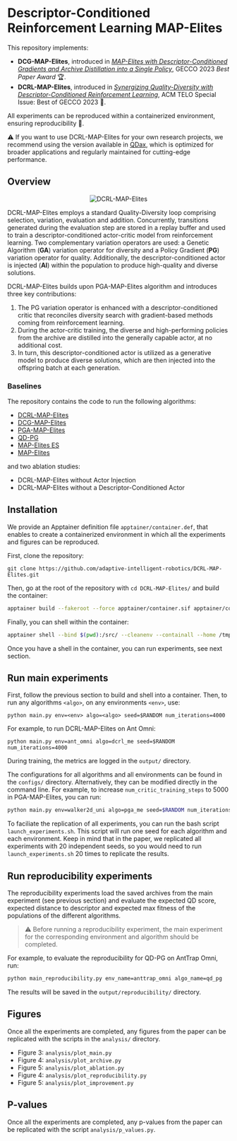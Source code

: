 # Descriptor-Conditioned Reinforcement Learning MAP-Elites

This repository implements:
- **DCG-MAP-Elites**, introduced in [_MAP-Elites with Descriptor-Conditioned Gradients and Archive Distillation into a Single Policy_](https://dl.acm.org/doi/10.1145/3583131.3590503), GECCO 2023 _Best Paper Award_ 🏆.
- **DCRL-MAP-Elites**, introduced in [_Synergizing Quality-Diversity with Descriptor-Conditioned Reinforcement Learning_](https://arxiv.org/abs/2401.08632), ACM TELO Special Issue: Best of GECCO 2023 📝.

All experiments can be reproduced within a containerized environment, ensuring reproducibility 🔬.

⚠️ If you want to use DCRL-MAP-Elites for your own research projects, we recommend using the version available in [QDax](https://github.com/adaptive-intelligent-robotics/QDax), which is optimized for broader applications and regularly maintained for cutting-edge performance.

## Overview

<p align="center">
  <img src="https://github.com/user-attachments/assets/560665e4-ba1e-4dbc-95e2-3e737cbc3908" alt="DCRL-MAP-Elites">
  <br>
</p>

DCRL-MAP-Elites employs a standard Quality-Diversity loop comprising selection, variation, evaluation and addition. Concurrently, transitions generated during the evaluation step are stored in a replay buffer and used to train a descriptor-conditioned actor-critic model from reinforcement learning. Two complementary variation operators are used: a Genetic Algorithm (**GA**) variation operator for diversity and a Policy Gradient (**PG**) variation operator for quality. Additionally, the descriptor-conditioned actor is injected (**AI**) within the population to produce high-quality and diverse solutions.

DCRL-MAP-Elites builds upon PGA-MAP-Elites algorithm and introduces three key contributions:
1. The PG variation operator is enhanced with a descriptor-conditioned critic that reconciles diversity search with gradient-based methods coming from reinforcement learning.
2. During the actor-critic training, the diverse and high-performing policies from the archive are distilled into the generally capable actor, at no additional cost.
3. In turn, this descriptor-conditioned actor is utilized as a generative model to produce diverse solutions, which are then injected into the offspring batch at each generation.

### Baselines

The repository contains the code to run the following algorithms:
- [DCRL-MAP-Elites](https://arxiv.org/abs/2401.08632)
- [DCG-MAP-Elites](https://dl.acm.org/doi/10.1145/3583131.3590503)
- [PGA-MAP-Elites](https://dl.acm.org/doi/10.1145/3449639.3459304)
- [QD-PG](https://dl.acm.org/doi/10.1145/3512290.3528845)
- [MAP-Elites ES](https://dl.acm.org/doi/10.1145/3377930.3390217)
- [MAP-Elites](https://arxiv.org/abs/1504.04909)

and two ablation studies:
- DCRL-MAP-Elites without Actor Injection
- DCRL-MAP-Elites without a Descriptor-Conditioned Actor

## Installation

We provide an Apptainer definition file `apptainer/container.def`, that enables to create a containerized environment in which all the experiments and figures can be reproduced.

First, clone the repository:
```
git clone https://github.com/adaptive-intelligent-robotics/DCRL-MAP-Elites.git
```

Then, go at the root of the repository with `cd DCRL-MAP-Elites/` and build the container:
```bash
apptainer build --fakeroot --force apptainer/container.sif apptainer/container.def
```

Finally, you can shell within the container:
```bash
apptainer shell --bind $(pwd):/src/ --cleanenv --containall --home /tmp/ --no-home --nv --pwd /src/ --workdir apptainer/ apptainer/container.sif
```

Once you have a shell in the container, you can run experiments, see next section.

## Run main experiments

First, follow the previous section to build and shell into a container. Then, to run any algorithms `<algo>`, on any environments `<env>`, use:
```
python main.py env=<env> algo=<algo> seed=$RANDOM num_iterations=4000
```

For example, to run DCRL-MAP-Elites on Ant Omni:
```
python main.py env=ant_omni algo=dcrl_me seed=$RANDOM num_iterations=4000
```

During training, the metrics are logged in the `output/` directory.

The configurations for all algorithms and all environments can be found in the `configs/` directory. Alternatively, they can be modified directly in the command line. For example, to increase `num_critic_training_steps` to 5000 in PGA-MAP-Elites, you can run:
```bash
python main.py env=walker2d_uni algo=pga_me seed=$RANDOM num_iterations=4000 algo.num_critic_training_steps=5000
```

To faciliate the replication of all experiments, you can run the bash script `launch_experiments.sh`. This script will run one seed for each algorithm and each environment. Keep in mind that in the paper, we replicated all experiments with 20 independent seeds, so you would need to run `launch_experiments.sh` 20 times to replicate the results.

## Run reproducibility experiments

The reproducibility experiments load the saved archives from the main experiment (see previous section) and evaluate the expected QD score, expected distance to descriptor and expected max fitness of the populations of the different algorithms.

> :warning: Before running a reproducibility experiment, the main experiment for the corresponding environment and algorithm should be completed.

For example, to evaluate the reproducibility for QD-PG on AntTrap Omni, run:
```bash
python main_reproducibility.py env_name=anttrap_omni algo_name=qd_pg
```

The results will be saved in the `output/reproducibility/` directory.

## Figures

Once all the experiments are completed, any figures from the paper can be replicated with the scripts in the `analysis/` directory.

- Figure 3: `analysis/plot_main.py`
- Figure 4: `analysis/plot_archive.py`
- Figure 5: `analysis/plot_ablation.py`
- Figure 4: `analysis/plot_reproducibility.py`
- Figure 5: `analysis/plot_improvement.py`

## P-values

Once all the experiments are completed, any p-values from the paper can be replicated with the script `analysis/p_values.py`.
